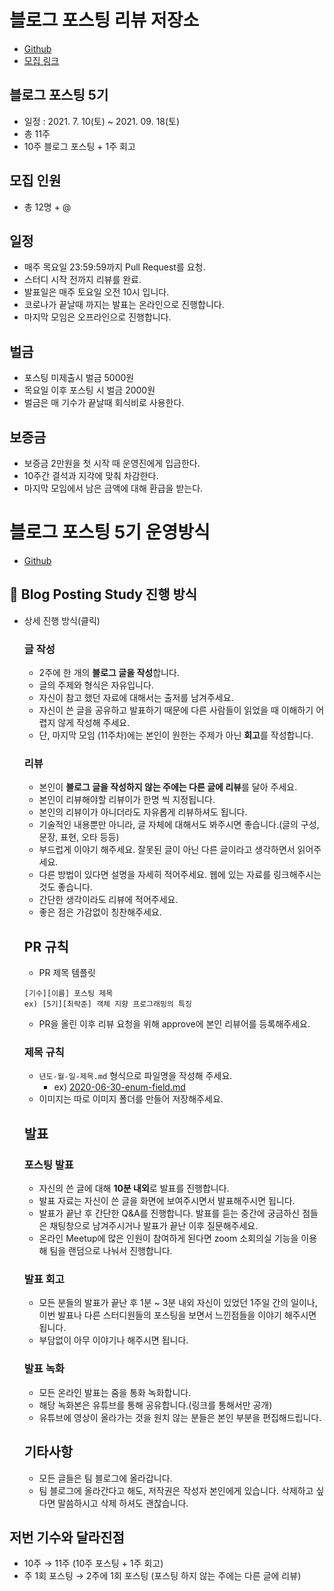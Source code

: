 # **블로그 포스팅 리뷰 저장소**

- [Github](https://github.com/Blog-Posting/posting-review)
- [모집 링크](https://forms.gle/zinXvEqxLhgEy8Xa6)

## 블로그 포스팅 5기

- 일정 : 2021. 7. 10(토) ~ 2021. 09. 18(토)
- 총 11주
- 10주 블로그 포스팅 + 1주 회고

## 모집 인원

- 총 12명 + @


## **일정**

- 매주 목요일 23:59:59까지 Pull Request를 요청.
- 스터디 시작 전까지 리뷰를 완료.
- 발표일은 매주 토요일 오전 10시 입니다.
- 코로나가 끝날때 까지는 발표는 온라인으로 진행합니다.
- 마지막 모임은 오프라인으로 진행합니다.

## 벌금

- 포스팅 미제출시 벌금 5000원
- 목요일 이후 포스팅 시 벌금 2000원
- 벌금은 매 기수가 끝날때 회식비로 사용한다.

## 보증금

- 보증금 2만원을 첫 시작 때 운영진에게 입금한다.
- 10주간 결석과 지각에 맞춰 차감한다.
- 마지막 모임에서 남은 금액에 대해 환급을 받는다.

# 블로그 포스팅 5기 운영방식

- [Github](https://github.com/Blog-Posting/posting-review)

## 🏺 **Blog Posting Study 진행 방식**

- 상세 진행 방식(클릭)

    ### 글 작성

    - 2주에 한 개의 **블로그 글을 작성**합니다.
    - 글의 주제와 형식은 자유입니다.
    - 자신이 참고 했던 자료에 대해서는 출저를 남겨주세요.
    - 자신이 쓴 글을 공유하고 발표하기 때문에 다른 사람들이 읽었을 때 이해하기 어렵지 않게 작성해 주세요.
    - 단, 마지막 모임 (11주차)에는 본인이 원한는 주제가 아닌 **회고**를 작성합니다.

    ### 리뷰

    - 본인이 **블로그 글을 작성하지 않는 주에는 다른 글에 리뷰**를 달아 주세요.
    - 본인이 리뷰해야할 리뷰이가 한명 씩 지정됩니다.
    - 본인의 리뷰이가 아니더라도 자유롭게 리뷰하셔도 됩니다.
    - 기술적인 내용뿐만 아니라, 글 자체에 대해서도 봐주시면 좋습니다.(글의 구성, 문장, 표현, 오타 등등)
    - 부드럽게 이야기 해주세요. 잘못된 글이 아닌 다른 글이라고 생각하면서 읽어주세요.
    - 다른 방법이 있다면 설명을 자세히 적어주세요. 웹에 있는 자료를 링크해주시는 것도 좋습니다.
    - 간단한 생각이라도 리뷰에 적어주세요.
    - 좋은 점은 가감없이 칭찬해주세요.

    ## **PR 규칙**

    - PR 제목 템플릿

    ```
    [기수][이름] 포스팅 제목
    ex) [5기][최락준] 객체 지향 프로그래밍의 특징
    ```

    - PR을 올린 이후 리뷰 요청을 위해 approve에 본인 리뷰어를 등록해주세요.

    ### **제목 규칙**

    - `년도-월-일-제목.md` 형식으로 파일명을 작성해 주세요.
        - ex) [2020-06-30-enum-field.md](http://2020-06-30-enum-field.md/)
    - 이미지는 따로 이미지 폴더를 만들어 저장해주세요.

    ## 발표

    ### 포스팅 발표

    - 자신의 쓴 글에 대해 **10분 내외**로 발표를 진행합니다.
    - 발표 자료는 자신이 쓴 글을 화면에 보여주시면서 발표해주시면 됩니다.
    - 발표가 끝난 후 간단한 Q&A를 진행합니다. 발표를 듣는 중간에 궁금하신 점들은 채팅창으로 남겨주시거나 발표가 끝난 이후 질문해주세요.
    - 온라인 Meetup에 많은 인원이 참여하게 된다면 zoom 소회의실 기능을 이용해 팀을 랜덤으로 나눠서 진행합니다.

    ### 발표 회고

    - 모든 분들의 발표가 끝난 후 1분 ~ 3분 내외 자신이 있었던 1주일 간의 일이나, 이번 발표나 다른 스터디원들의 포스팅을 보면서 느낀점들을 이야기 해주시면 됩니다.
    - 부담없이 아무 이야기나 해주시면 됩니다.

    ### 발표 녹화

    - 모든 온라인 발표는 줌을 통화 녹화합니다.
    - 해당 녹화본은 유튜브를 통해 공유합니다.(링크를 통해서만 공개)
    - 유튜브에 영상이 올라가는 것을 원치 않는 분들은 본인 부분을 편집해드립니다.

    ## **기타사항**

    - 모든 글들은 팀 블로그에 올라갑니다.
    - 팀 블로그에 올라간다고 해도, 저작권은 작성자 본인에게 있습니다. 삭제하고 싶다면 말씀하시고 삭제 하셔도 괜찮습니다.

## 저번 기수와 달라진점

- 10주 → 11주 (10주 포스팅 + 1주 회고)
- 주 1회 포스팅 → 2주에 1회 포스팅 (포스팅 하지 않는 주에는 다른 글에 리뷰)
